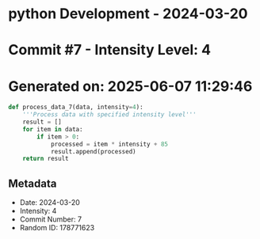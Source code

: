﻿# python Development - 2024-03-20
# Commit #7 - Intensity Level: 4
# Generated on: 2025-06-07 11:29:46
```python
def process_data_7(data, intensity=4):
    '''Process data with specified intensity level'''
    result = []
    for item in data:
        if item > 0:
            processed = item * intensity + 85
            result.append(processed)
    return result
```
## Metadata
- Date: 2024-03-20
- Intensity: 4
- Commit Number: 7
- Random ID: 178771623

